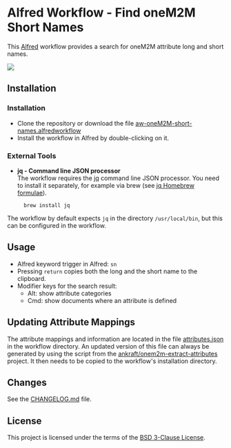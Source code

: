 # Alfred Workflow - Find oneM2M Short Names 

This [Alfred][alfred] workflow provides a search for oneM2M attribute long and short names.

![][workflow-gif]
## Installation

### Installation

- Clone the repository or download the file [aw-oneM2M-short-names.alfredworkflow][workflow]
- Install the workflow in Alfred by double-clicking on it.


### External Tools
- **jq - Command line JSON processor**  
The workflow requires the [jq][jq] command line JSON processor. You need to install it separately, for example via brew (see [jq Homebrew formulae][jq-brew]).

    	brew install jq

The workflow by default expects ```jq``` in the directory ```/usr/local/bin```, but this can be configured in the workflow.


## Usage

- Alfred keyword trigger in Alfred: ```sn```
- Pressing ```return``` copies both the long and the short name to the clipboard.
- Modifier keys for the search result:
	- Alt: show attribute categories
	- Cmd: show documents where an attribute is defined


## Updating Attribute Mappings

The attribute mappings and information are located in the file [attributes.json][attributes] in the workflow directory. An updated version of this file can always be generated by using the script from the [ankraft/onem2m-extract-attributes][onem2m-extract-attributes] project. It then needs to be copied to the workflow's installation directory.

## Changes

See the [CHANGELOG.md][changelog] file.


## License
This project is licensed under the terms of the [BSD 3-Clause License][bsd-3-clause].


[bsd-3-clause]: https://opensource.org/licenses/BSD-3-Clause

[alfred]: https://www.alfredapp.com
[attributes]: src/attributes.json
[changelog]: CHANGELOG.md
[jq]: https://stedolan.github.io/jq/
[jq-brew]: https://formulae.brew.sh/formula/jq
[onem2m-extract-attributes]:https://github.com/ankraft/onem2m-extract-attributes
[workflow]: aw-oneM2M-short-names.alfredworkflow
[workflow-gif]: workflow.gif